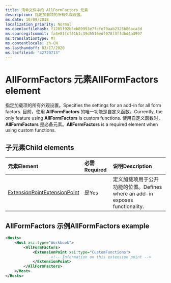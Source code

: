 ```yaml
---
title: 清单文件中的 AllFormFactors 元素
description: 指定加载项的所有外观设置。
ms.date: 10/09/2018
localization_priority: Normal
ms.openlocfilehash: f1285f92b5eb89993e7fcfe79aab2325b86aca3d
ms.sourcegitcommit: fa4e81fcf41b1c39d5516edf078f3ffdbd4a3997
ms.translationtype: MT
ms.contentlocale: zh-CN
ms.lasthandoff: 03/17/2020
ms.locfileid: "42720713"
---
```

# <a name="allformfactors-element"></a><span data-ttu-id="36dc9-103">AllFormFactors 元素</span><span class="sxs-lookup"><span data-stu-id="36dc9-103">AllFormFactors element</span></span>

<span data-ttu-id="36dc9-104">指定加载项的所有外观设置。</span><span class="sxs-lookup"><span data-stu-id="36dc9-104">Specifies the settings for an add-in for all form factors.</span></span> <span data-ttu-id="36dc9-105">目前，使用 **AllFormFactors** 的唯一功能是自定义函数。</span><span class="sxs-lookup"><span data-stu-id="36dc9-105">Currently, the only feature using **AllFormFactors** is custom functions.</span></span> <span data-ttu-id="36dc9-106">使用自定义函数时，**AllFormFactors** 是必备元素。</span><span class="sxs-lookup"><span data-stu-id="36dc9-106">**AllFormFactors** is a required element when using custom functions.</span></span>

## <a name="child-elements"></a><span data-ttu-id="36dc9-107">子元素</span><span class="sxs-lookup"><span data-stu-id="36dc9-107">Child elements</span></span>

|  <span data-ttu-id="36dc9-108">元素</span><span class="sxs-lookup"><span data-stu-id="36dc9-108">Element</span></span> |  <span data-ttu-id="36dc9-109">必需</span><span class="sxs-lookup"><span data-stu-id="36dc9-109">Required</span></span>  |  <span data-ttu-id="36dc9-110">说明</span><span class="sxs-lookup"><span data-stu-id="36dc9-110">Description</span></span>  |
|:-----|:-----|:-----|
|  [<span data-ttu-id="36dc9-111">ExtensionPoint</span><span class="sxs-lookup"><span data-stu-id="36dc9-111">ExtensionPoint</span></span>](extensionpoint.md) |  <span data-ttu-id="36dc9-112">是</span><span class="sxs-lookup"><span data-stu-id="36dc9-112">Yes</span></span> |  <span data-ttu-id="36dc9-113">定义加载项用于公开功能的位置。</span><span class="sxs-lookup"><span data-stu-id="36dc9-113">Defines where an add-in exposes functionality.</span></span> |

## <a name="allformfactors-example"></a><span data-ttu-id="36dc9-114">AllFormFactors 示例</span><span class="sxs-lookup"><span data-stu-id="36dc9-114">AllFormFactors example</span></span>

```xml
<Hosts>
    <Host xsi:type="Workbook">
        <AllFormFactors>
            <ExtensionPoint xsi:type="CustomFunctions">
                    <!-- Information on this extension point -->
            </ExtensionPoint>
        </AllFormFactors>
    </Host>
</Hosts>
```
